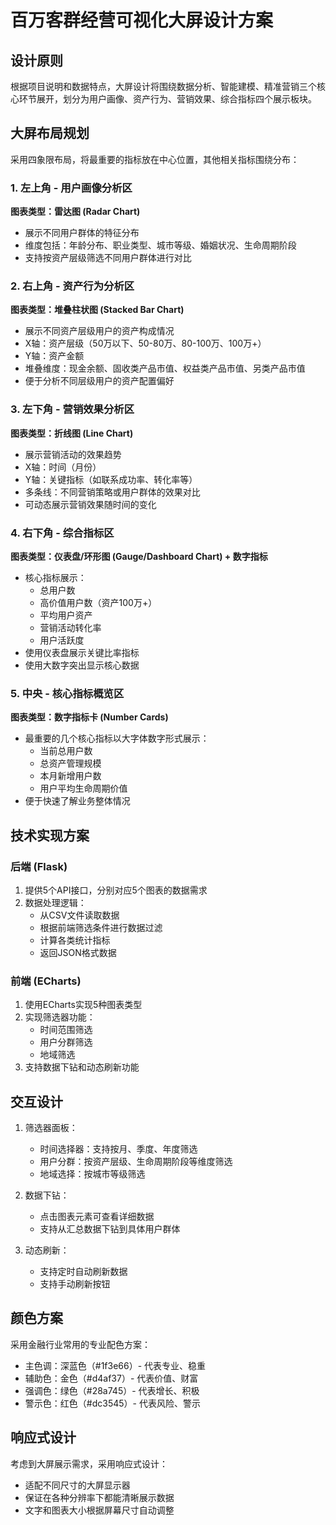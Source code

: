 # 百万客群经营可视化大屏设计方案

## 设计原则

根据项目说明和数据特点，大屏设计将围绕数据分析、智能建模、精准营销三个核心环节展开，划分为用户画像、资产行为、营销效果、综合指标四个展示板块。

## 大屏布局规划

采用四象限布局，将最重要的指标放在中心位置，其他相关指标围绕分布：

### 1. 左上角 - 用户画像分析区
**图表类型：雷达图 (Radar Chart)**
- 展示不同用户群体的特征分布
- 维度包括：年龄分布、职业类型、城市等级、婚姻状况、生命周期阶段
- 支持按资产层级筛选不同用户群体进行对比

### 2. 右上角 - 资产行为分析区
**图表类型：堆叠柱状图 (Stacked Bar Chart)**
- 展示不同资产层级用户的资产构成情况
- X轴：资产层级（50万以下、50-80万、80-100万、100万+）
- Y轴：资产金额
- 堆叠维度：现金余额、固收类产品市值、权益类产品市值、另类产品市值
- 便于分析不同层级用户的资产配置偏好

### 3. 左下角 - 营销效果分析区
**图表类型：折线图 (Line Chart)**
- 展示营销活动的效果趋势
- X轴：时间（月份）
- Y轴：关键指标（如联系成功率、转化率等）
- 多条线：不同营销策略或用户群体的效果对比
- 可动态展示营销效果随时间的变化

### 4. 右下角 - 综合指标区
**图表类型：仪表盘/环形图 (Gauge/Dashboard Chart) + 数字指标**
- 核心指标展示：
  - 总用户数
  - 高价值用户数（资产100万+）
  - 平均用户资产
  - 营销活动转化率
  - 用户活跃度
- 使用仪表盘展示关键比率指标
- 使用大数字突出显示核心数据

### 5. 中央 - 核心指标概览区
**图表类型：数字指标卡 (Number Cards)**
- 最重要的几个核心指标以大字体数字形式展示：
  - 当前总用户数
  - 总资产管理规模
  - 本月新增用户数
  - 用户平均生命周期价值
- 便于快速了解业务整体情况

## 技术实现方案

### 后端 (Flask)
1. 提供5个API接口，分别对应5个图表的数据需求
2. 数据处理逻辑：
   - 从CSV文件读取数据
   - 根据前端筛选条件进行数据过滤
   - 计算各类统计指标
   - 返回JSON格式数据

### 前端 (ECharts)
1. 使用ECharts实现5种图表类型
2. 实现筛选器功能：
   - 时间范围筛选
   - 用户分群筛选
   - 地域筛选
3. 支持数据下钻和动态刷新功能

## 交互设计

1. 筛选器面板：
   - 时间选择器：支持按月、季度、年度筛选
   - 用户分群：按资产层级、生命周期阶段等维度筛选
   - 地域选择：按城市等级筛选

2. 数据下钻：
   - 点击图表元素可查看详细数据
   - 支持从汇总数据下钻到具体用户群体

3. 动态刷新：
   - 支持定时自动刷新数据
   - 支持手动刷新按钮

## 颜色方案

采用金融行业常用的专业配色方案：
- 主色调：深蓝色（#1f3e66）- 代表专业、稳重
- 辅助色：金色（#d4af37）- 代表价值、财富
- 强调色：绿色（#28a745）- 代表增长、积极
- 警示色：红色（#dc3545）- 代表风险、警示

## 响应式设计

考虑到大屏展示需求，采用响应式设计：
- 适配不同尺寸的大屏显示器
- 保证在各种分辨率下都能清晰展示数据
- 文字和图表大小根据屏幕尺寸自动调整